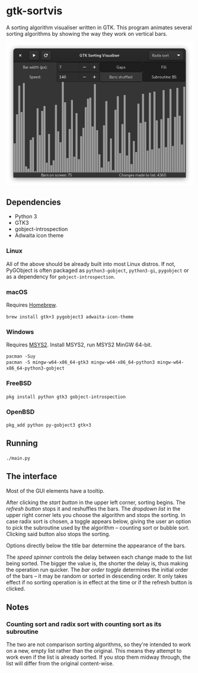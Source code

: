 # gtk-sortvis
A sorting algorithm visualiser written in GTK. This program animates several sorting algorithms by showing the way they work on vertical bars.

![Screenshot](screenshot.png)

## Dependencies
* Python 3
* GTK3
* gobject-introspection
* Adwaita icon theme

### Linux
All of the above should be already built into most Linux distros. If not, PyGObject is often packaged as `python3-gobject`, `python3-gi`, `pygobject` or as a dependency for `gobject-introspection`.

### macOS
Requires [Homebrew](https://brew.sh).

`brew install gtk+3 pygobject3 adwaita-icon-theme`

### Windows
Requires [MSYS2](https://msys2.org). Install MSYS2, run MSYS2 MinGW 64-bit.

```
pacman -Suy
pacman -S mingw-w64-x86_64-gtk3 mingw-w64-x86_64-python3 mingw-w64-x86_64-python3-gobject
```

### FreeBSD
`pkg install python gtk3 gobject-introspection`

### OpenBSD
`pkg_add python py-gobject3 gtk+3`

## Running
`./main.py`

## The interface
Most of the GUI elements have a tooltip.

After clicking the *start button* in the upper left corner, sorting begins. The *refresh button* stops it and reshuffles the bars. The *dropdown list* in the upper right corner lets you choose the algorithm and stops the sorting. In case radix sort is chosen, a toggle appears below, giving the user an option to pick the subroutine used by the algorithm – counting sort or bubble sort. Clicking said button also stops the sorting.

Options directly below the title bar determine the appearance of the bars.

The *speed spinner* controls the delay between each change made to the list being sorted. The bigger the value is, the shorter the delay is, thus making the operation run quicker. The *bar order toggle* determines the initial order of the bars – it may be random or sorted in descending order. It only takes effect if no sorting operation is in effect at the time or if the refresh button is clicked.

## Notes

### Counting sort and radix sort with counting sort as its subroutine
The two are not comparison sorting algorithms, so they're intended to work on a new, empty list rather than the original. This means they attempt to work even if the list is already sorted. If you stop them midway through, the list will differ from the original content-wise.
